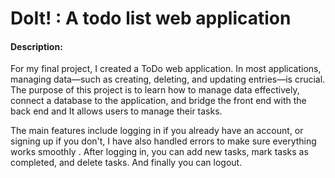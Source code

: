 # DoIt! : A todo list web application 
#### Description:
For my final project, I created a ToDo web application. In most applications, managing data—such as creating, deleting, and updating entries—is crucial. The purpose of this project is to learn how to manage data effectively, connect a database to the application, and bridge the front end with the back end and It allows users to manage their tasks.

The main features include logging in if you already have an account, or signing up if you don't, I have also handled errors to make sure everything works smoothly . After logging in, you can add new tasks, mark tasks as completed, and delete tasks.  And finally you can logout.
